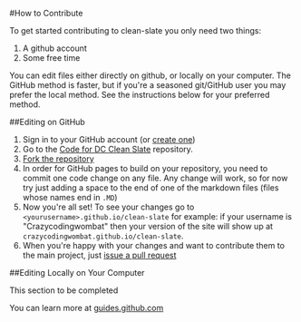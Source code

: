 #How to Contribute

To get started contributing to clean-slate you only need two things:
1. A github account
2. Some free time

You can edit files either directly on github, or locally on your computer. The GitHub method is faster,
 but if you're a seasoned git/GitHub user you may prefer the local method. See the instructions below
 for your preferred method.

##Editing on GitHub

1. Sign in to your GitHub account (or [create one](https://github.com/join))
2. Go to the [Code for DC Clean Slate](https://github.com/codefordc/clean-slate) repository.
3. [Fork the repository](https://guides.github.com/activities/forking/)
4. In order for GitHub pages to build on your repository, you need to commit one code change on any
 file. Any change will work, so for now try just adding a space to the end of one of the markdown files
 (files whose names end in `.MD`)
5. Now you're all set! To see your changes go to `<yourusername>.github.io/clean-slate` for example: if
 your username is "Crazycodingwombat" then your version of the site will show up at
 `crazycodingwombat.github.io/clean-slate`.
6. When you're happy with your changes and want to contribute them to the main project, just
 [issue a pull request](https://guides.github.com/introduction/flow/)


##Editing Locally on Your Computer

This section to be completed

You can learn more at [guides.github.com](guides.github.com)
